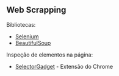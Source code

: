 ## Web Scrapping

Bibliotecas: 
- [Selenium](https://selenium-python.readthedocs.io/index.html)
- [BeautifulSoup](https://www.crummy.com/software/BeautifulSoup/bs4/doc/)

Inspeção de elementos na página:
- [SelectorGadget](https://chrome.google.com/webstore/detail/selectorgadget/mhjhnkcfbdhnjickkkdbjoemdmbfginb) - Extensão do Chrome